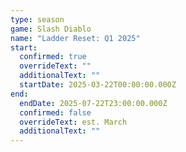```yaml
---
type: season
game: Slash Diablo
name: "Ladder Reset: Q1 2025"
start:
  confirmed: true
  overrideText: ""
  additionalText: ""
  startDate: 2025-03-22T00:00:00.000Z
end:
  endDate: 2025-07-22T23:00:00.000Z
  confirmed: false
  overrideText: est. March
  additionalText: ""
---
```

